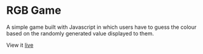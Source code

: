 # RGB Game

A simple game built with Javascript in which users have to guess the colour based on the randomly generated value displayed to them.

View it [live](https://rgbgame0cb87c.netlify.com/)
